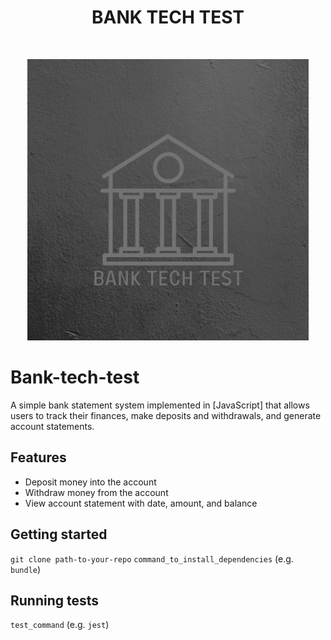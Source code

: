 <h1 align="center"> BANK TECH TEST </h1> <br>
<p align="center">
  <a href="#">
    <img alt="BANK-TECH-TEST" title="BankTechTest" src="bank-tech-test-logo.jpg" width="450">
  </a>
</p>

# Bank-tech-test

A simple bank statement system implemented in [JavaScript] that allows users to track their finances, make deposits and withdrawals, and generate account statements.

## Features

- Deposit money into the account
- Withdraw money from the account
- View account statement with date, amount, and balance


## Getting started

`git clone path-to-your-repo`
`command_to_install_dependencies` (e.g. `bundle`)


## Running tests

`test_command` (e.g. `jest`)